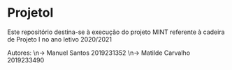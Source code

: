 # ProjetoI

Este repositório destina-se à execução do projeto MINT referente à cadeira de Projeto I no ano letivo 2020/2021

Autores:
\n-> Manuel Santos 2019231352
\n-> Matilde Carvalho 2019233490
